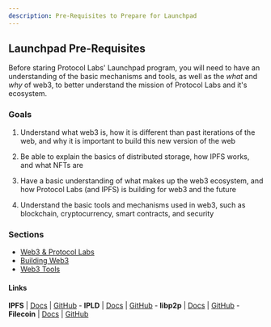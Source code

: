 ```yaml
---
description: Pre-Requisites to Prepare for Launchpad
---
```


## Launchpad Pre-Requisites

Before staring Protocol Labs' Launchpad program, you will need to have an understanding of the basic mechanisms and tools, as well as the _what_ and _why_ of web3, to better understand the mission of Protocol Labs and it's ecosystem.

### Goals
1. Understand what web3 is, how it is different than past iterations of the web, and why it is important to build this new version of the web

2. Be able to explain the basics of distributed storage, how IPFS works, and what NFTs are

3. Have a basic understanding of what makes up the web3 ecosystem, and how Protocol Labs (and IPFS) is building for web3 and the future

4. Understand the basic tools and mechanisms used in web3, such as blockchain, cryptocurrency, smart contracts, and security



### Sections

* [Web3 & Protocol Labs](web3-ipfs.md)
* [Building Web3](building-web3.md)
* [Web3 Tools](web3-tools.md)


#### Links

**IPFS** | [Docs](https://docs.ipfs.io) | [GitHub](https://github.com/ipfs) - **IPLD** | [Docs](https://ipld.io/docs/) | [GitHub](https://github.com/ipld) - **libp2p** | [Docs](https://docs.libp2p.io) | [GitHub](https://github.com/libp2p) - **Filecoin** | [Docs](https://docs.filecoin.io) | [GitHub](https://github.com/filecoin-project)
